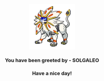 <p align="center">
            <img src="https://raw.githubusercontent.com/PokeAPI/sprites/master/sprites/pokemon/791.png" width="150" height="150">
          </p>
          <h3 align="center">You have been greeted by - <b>SOLGALEO</b></h3>
          <h3 align="center">Have a nice day!</h3>
